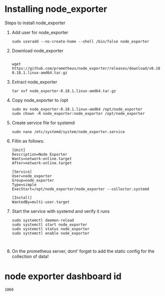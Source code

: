 # Installing node_exporter

Steps to install node_exporter

1. Add user for node_exporter

   ```
   sudo useradd --no-create-home --shell /bin/false node_exporter
   ```

2. Download node_exporter

   ```
  
   wget https://github.com/prometheus/node_exporter/releases/download/v0.18.1/node_exporter-0.18.1.linux-amd64.tar.gz
   ```

3. Extract node_exporter

   ```
   tar xvf node_exporter-0.18.1.linux-amd64.tar.gz
   ```

4. Copy node_exporter to /opt

   ```
   sudo mv node_exporter-0.18.1.linux-amd64 /opt/node_exporter
   sudo chown -R node_exporter:node_exporter /opt/node_exporter
   ```

5. Create service file for systemd

   ```
   sudo nano /etc/systemd/system/node_exporter.service
   ```

6. Fillin as follows:

   ```
   [Unit]
   Description=Node Exporter
   Wants=network-online.target
   After=network-online.target

   [Service]
   User=node_exporter
   Group=node_exporter
   Type=simple
   ExecStart=/opt/node_exporter/node_exporter --collector.systemd

   [Install]
   WantedBy=multi-user.target
   ```

7. Start the service with systemd and verify it runs

   ```
   sudo systemctl daemon-reload
   sudo systemctl start node_exporter 
   sudo systemctl status node_exporter 
   sudo systemctl enable node_exporter 


   
   ```
8. On the prometheus server, dont' forget to add the static config for the collection of data!


# node exporter dashboard id
```
1860
```
